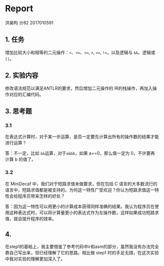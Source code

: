 # Report

洪昊昀    计82    2017010591

## 1. 任务

增加比较大小和相等的二元操作：`<`、`<=`、`>=`, `>`, `==`, `!=`，以及逻辑与 `&&`、逻辑或 `||`。

## 2. 实验内容

修改语法规范以满足ANTLR的要求，然后增加二元操作的 IR的栈操作，再加入操作对应的汇编代码。

## 3. 思考题

### 3.1 

在表达式计算时，对于某一步运算，是否一定要先计算出所有的操作数的结果才能进行运算？

答：不一定，比如 `&&​` 运算，对于`a&&b`，如果 a==0，那么值一定为 0，不许要再计算 b 的值了。

### 3.2

在 MiniDecaf 中，我们对于短路求值未做要求，但在包括 C 语言的大多数流行的语言中，短路求值都是被支持的。为何这一特性广受欢迎？你认为短路求值这一特性会给程序员带来怎样的好处？

答：因为这一特性可以用更小的计算成本获得同样准确的结果。我认为程序员在使用这种表达式时，可以将计算量更小的表达式作为左操作数，这样如果成功短路求值，就会提升程序的效率。

## 4.

在step1的基础上，我主要借鉴了参考代码中ir和asm的部分，虽然我没有办法完全靠自己写出来，但已经理解了它的思路。相比做 step1 时的手足无措，在这次实验中我对实验的理解更加深入了。

